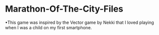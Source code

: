 # Marathon-Of-The-City-Files
 •This game was inspired by the Vector game by Nekki that I loved playing when I was a child on my first smartphone.
